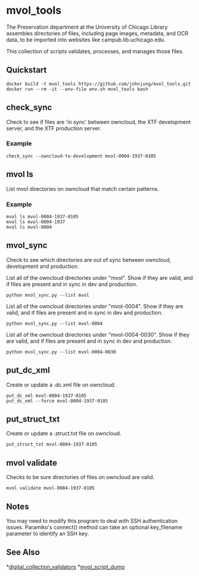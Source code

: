 # mvol_tools

The Preservation department at the University of Chicago Library assembles
directories of files, including page images, metadata, and OCR data, to be
imported into websites like campub.lib.uchicago.edu.

This collection of scripts validates, processes, and manages those files. 

## Quickstart
```
docker build -t mvol_tools https://github.com/johnjung/mvol_tools.git
docker run --rm -it --env-file env.sh mvol_tools bash
```

## check_sync
Check to see if files are 'in sync' between owncloud, the XTF development
server, and the XTF production server.

### Example
```
check_sync --owncloud-to-development mvol-0004-1937-0105
```

## mvol ls
List mvol directories on owncloud that match certain patterns.

### Example
```
mvol ls mvol-0004-1937-0105
mvol ls mvol-0004-1937
mvol ls mvol-0004
```

## mvol_sync
Check to see which directories are out of sync between owncloud, development
and production.

List all of the owncloud directories under "mvol". Show if they are valid, and
if files are present and in sync in dev and production.

```
python mvol_sync.py --list mvol
```

List all of the owncloud directories under "mvol-0004". Show if they are
valid, and if files are present and in sync in dev and production.

```
python mvol_sync.py --list mvol-0004
```

List all of the owncloud directories under "mvol-0004-0030". Show if they
are valid, and if files are present and in sync in dev and production.

```
python mvol_sync.py --list mvol-0004-0030
```

## put_dc_xml
Create or update a .dc.xml file on owncloud.

```
put_dc_xml mvol-0004-1937-0105
put_dc_xml --force mvol-0004-1937-0105
```

## put_struct_txt
Create or update a .struct.txt file on owncloud.

```
put_struct_txt mvol-0004-1937-0105
```

## mvol validate
Checks to be sure directories of files on owncloud are valid.

```
mvol validate mvol-0004-1937-0105
```

## Notes
You may need to modify this program to deal with SSH authentication issues.
Paramiko's connect() method can take an optional key_filename parameter to
identify an SSH key.

## See Also
*[digital_collection_validators](https://github.com/uchicago-library/digital_collection_validators)
*[mvol_script_dump](https://github.com/uchicago-library/mvol_script_dump)
